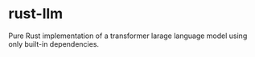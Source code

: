 # rust-llm

Pure Rust implementation of a transformer larage language model using only built-in dependencies.
